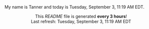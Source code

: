 My name is Tanner and today is Tuesday, September 3, 11:19 AM EDT.

<p align="center">This <i>README</i> file is generated <b>every 3 hours</b>!</br>Last refresh: Tuesday, September 3, 11:19 AM EDT<br /></p>
